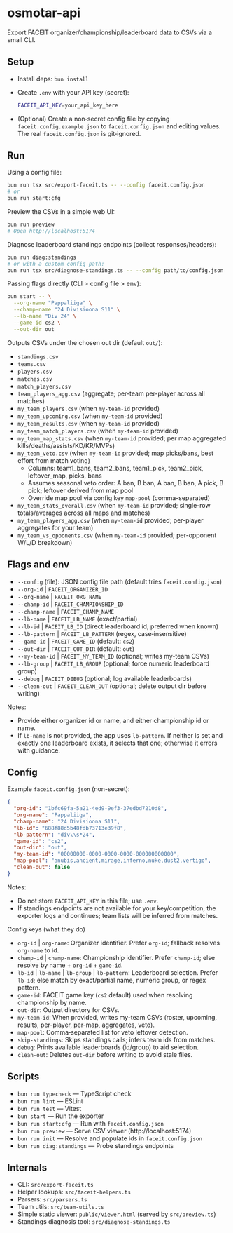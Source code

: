 # osmotar-api

Export FACEIT organizer/championship/leaderboard data to CSVs via a small CLI.

## Setup

- Install deps: `bun install`
- Create `.env` with your API key (secret):

  ```bash
  FACEIT_API_KEY=your_api_key_here
  ```

- (Optional) Create a non‑secret config file by copying `faceit.config.example.json` to `faceit.config.json` and editing values. The real `faceit.config.json` is git‑ignored.

## Run

Using a config file:

```bash
bun run tsx src/export-faceit.ts -- --config faceit.config.json
# or
bun run start:cfg
```

Preview the CSVs in a simple web UI:

```bash
bun run preview
# Open http://localhost:5174
```

Diagnose leaderboard standings endpoints (collect responses/headers):

```bash
bun run diag:standings
# or with a custom config path:
bun run tsx src/diagnose-standings.ts -- --config path/to/config.json
```

Passing flags directly (CLI > config file > env):

```bash
bun start -- \
  --org-name "Pappaliiga" \
  --champ-name "24 Divisioona S11" \
  --lb-name "Div 24" \
  --game-id cs2 \
  --out-dir out
```

Outputs CSVs under the chosen out dir (default `out/`):

- `standings.csv`
- `teams.csv`
- `players.csv`
- `matches.csv`
- `match_players.csv`
- `team_players_agg.csv` (aggregate; per-team per-player across all matches)
- `my_team_players.csv` (when `my-team-id` provided)
- `my_team_upcoming.csv` (when `my-team-id` provided)
- `my_team_results.csv` (when `my-team-id` provided)
- `my_team_match_players.csv` (when `my-team-id` provided)
- `my_team_map_stats.csv` (when `my-team-id` provided; per map aggregated kills/deaths/assists/KD/KR/MVPs)
- `my_team_veto.csv` (when `my-team-id` provided; map picks/bans, best effort from match voting)
  - Columns: team1_bans, team2_bans, team1_pick, team2_pick, leftover_map, picks, bans
  - Assumes seasonal veto order: A ban, B ban, A ban, B ban, A pick, B pick; leftover derived from map pool
  - Override map pool via config key `map-pool` (comma-separated)
- `my_team_stats_overall.csv` (when `my-team-id` provided; single-row totals/averages across all maps and matches)
- `my_team_players_agg.csv` (when `my-team-id` provided; per-player aggregates for your team)
- `my_team_vs_opponents.csv` (when `my-team-id` provided; per-opponent W/L/D breakdown)

## Flags and env

- `--config` (file): JSON config file path (default tries `faceit.config.json`)
- `--org-id` | `FACEIT_ORGANIZER_ID`
- `--org-name` | `FACEIT_ORG_NAME`
- `--champ-id` | `FACEIT_CHAMPIONSHIP_ID`
- `--champ-name` | `FACEIT_CHAMP_NAME`
- `--lb-name` | `FACEIT_LB_NAME` (exact/partial)
- `--lb-id` | `FACEIT_LB_ID` (direct leaderboard id; preferred when known)
- `--lb-pattern` | `FACEIT_LB_PATTERN` (regex, case‑insensitive)
- `--game-id` | `FACEIT_GAME_ID` (default: `cs2`)
- `--out-dir` | `FACEIT_OUT_DIR` (default: `out`)
- `--my-team-id` | `FACEIT_MY_TEAM_ID` (optional; writes my-team CSVs)
- `--lb-group` | `FACEIT_LB_GROUP` (optional; force numeric leaderboard group)
- `--debug` | `FACEIT_DEBUG` (optional; log available leaderboards)
- `--clean-out` | `FACEIT_CLEAN_OUT` (optional; delete output dir before writing)

Notes:

- Provide either organizer id or name, and either championship id or name.
- If `lb-name` is not provided, the app uses `lb-pattern`. If neither is set and exactly one leaderboard exists, it selects that one; otherwise it errors with guidance.

## Config

Example `faceit.config.json` (non-secret):

```json
{
  "org-id": "1bfc69fa-5a21-4ed9-9ef3-37edbd7210d8",
  "org-name": "Pappaliiga",
  "champ-name": "24 Divisioona S11",
  "lb-id": "688f88d5b48fdb73713e39f8",
  "lb-pattern": "div\\s*24",
  "game-id": "cs2",
  "out-dir": "out",
  "my-team-id": "00000000-0000-0000-0000-000000000000",
  "map-pool": "anubis,ancient,mirage,inferno,nuke,dust2,vertigo",
  "clean-out": false
}
```

Notes:

- Do not store `FACEIT_API_KEY` in this file; use `.env`.
- If standings endpoints are not available for your key/competition, the exporter logs and continues; team lists will be inferred from matches.

Config keys (what they do)
- `org-id` | `org-name`: Organizer identifier. Prefer `org-id`; fallback resolves `org-name` to id.
- `champ-id` | `champ-name`: Championship identifier. Prefer `champ-id`; else resolve by name + `org-id` + `game-id`.
- `lb-id` | `lb-name` | `lb-group` | `lb-pattern`: Leaderboard selection. Prefer `lb-id`; else match by exact/partial name, numeric group, or regex pattern.
- `game-id`: FACEIT game key (`cs2` default) used when resolving championship by name.
- `out-dir`: Output directory for CSVs.
- `my-team-id`: When provided, writes my-team CSVs (roster, upcoming, results, per-player, per-map, aggregates, veto).
- `map-pool`: Comma‑separated list for veto leftover detection.
- `skip-standings`: Skips standings calls; infers team ids from matches.
- `debug`: Prints available leaderboards (id/group) to aid selection.
- `clean-out`: Deletes `out-dir` before writing to avoid stale files.

## Scripts

- `bun run typecheck` — TypeScript check
- `bun run lint` — ESLint
- `bun run test` — Vitest
- `bun start` — Run the exporter
- `bun run start:cfg` — Run with `faceit.config.json`
- `bun run preview` — Serve CSV viewer (http://localhost:5174)
- `bun run init` — Resolve and populate ids in `faceit.config.json`
- `bun run diag:standings` — Probe standings endpoints

## Internals

- CLI: `src/export-faceit.ts`
- Helper lookups: `src/faceit-helpers.ts`
- Parsers: `src/parsers.ts`
- Team utils: `src/team-utils.ts`
- Simple static viewer: `public/viewer.html` (served by `src/preview.ts`)
- Standings diagnosis tool: `src/diagnose-standings.ts`
